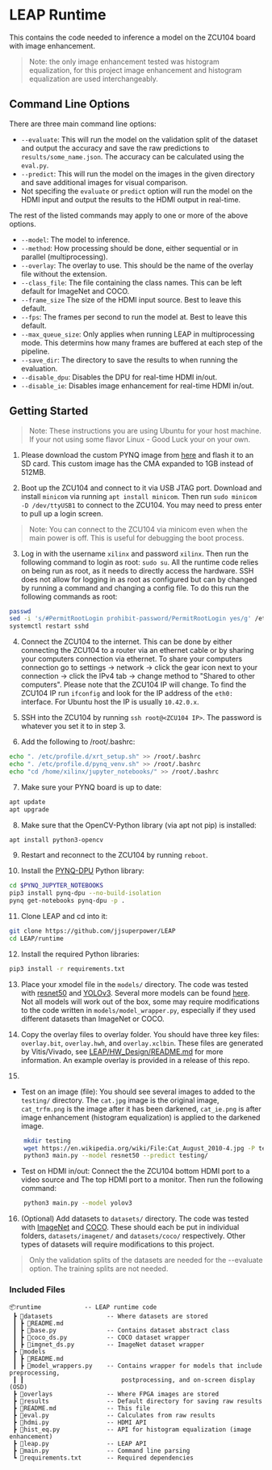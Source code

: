 # LEAP Runtime
This contains the code needed to inference a model on the ZCU104 board with image enhancement.
> Note: the only image enhancement tested was histogram equalization, for this project image enhancement and histogram equalization are used interchangeably.

## Command Line Options
There are three main command line options:
- `--evaluate`: This will run the model on the validation split of the dataset and output the accuracy and save the raw predictions to `results/some_name.json`. The accuracy can be calculated using the `eval.py`.
- `--predict`: This will run the model on the images in the given directory and save additional images for visual comparison.
- Not specifing the `evaluate` or `predict` option will run the model on the HDMI input and output the results to the HDMI output in real-time.

The rest of the listed commands may apply to one or more of the above options.
- `--model`: The model to inference.
- `--method`: How processing should be done, either sequential or in parallel (multiprocessing).
- `--overlay`: The overlay to use. This should be the name of the overlay file without the extension.
- `--class_file`: The file containing the class names. This can be left default for ImageNet and COCO.
- `--frame_size` The size of the HDMI input source. Best to leave this default.
- `--fps`: The frames per second to run the model at. Best to leave this default.
- `--max_queue_size`: Only applies when running LEAP in multiprocessing mode. This determins how many frames are buffered at each step of the pipeline.
- `--save_dir`: The directory to save the results to when running the evaluation.
- `--disable_dpu`: Disables the DPU for real-time HDMI in/out.
- `--disable_ie`: Disables image enhancement for real-time HDMI in/out.



## Getting Started
> Note: These instructions you are using Ubuntu for your host machine. If your not using some flavor Linux - Good Luck your on your own.

1. Please download the custom PYNQ image from [here](https://drive.google.com/drive/folders/1VUy-5wqd8tlGAH6ulIvdwKcekvRp0IiV?usp=sharing) and flash it to an SD card. This custom image has the CMA expanded to 1GB instead of 512MB.

2. Boot up the ZCU104 and connect to it via USB JTAG port. Download and install `minicom` via running `apt install minicom`. Then run `sudo minicom -D /dev/ttyUSB1` to connect to the ZCU104. You may need to press enter to pull up a login screen.
> Note: You can connect to the ZCU104 via minicom even when the main power is off. This is useful for debugging the boot process.

3. Log in with the username `xilinx` and password `xilinx`. Then run the following command to login as root: `sudo su`. All the runtime code relies on being run as root, as it needs to directly access the hardware. SSH does not allow for logging in as root as configured but can by changed by running a command and changing a config file. To do this run the following commands as root:
```bash
passwd
sed -i 's/#PermitRootLogin prohibit-password/PermitRootLogin yes/g' /etc/ssh/sshd_config
systemctl restart sshd
```

4. Connect the ZCU104 to the internet. This can be done by either connecting the ZCU104 to a router via an ethernet cable or by sharing your computers connection via ethernet. To share your computers connection go to settings -> network -> click the gear icon next to your connection -> click the IPv4 tab -> change method to "Shared to other computers". Please note that the ZCU104 IP will change. To find the ZCU104 IP run `ifconfig` and look for the IP address of the `eth0:` interface. For Ubuntu host the IP is usually `10.42.0.x`.

5. SSH into the ZCU104 by running `ssh root@<ZCU104 IP>`. The password is whatever you set it to in step 3.


6. Add the following to /root/.bashrc:
```bash
echo ". /etc/profile.d/xrt_setup.sh" >> /root/.bashrc
echo ". /etc/profile.d/pynq_venv.sh" >> /root/.bashrc
echo "cd /home/xilinx/jupyter_notebooks/" >> /root/.bashrc
```

7. Make sure your PYNQ board is up to date:
```bash
apt update
apt upgrade
```

8. Make sure that the OpenCV-Python library (via apt not pip) is installed:
```bash
apt install python3-opencv
```

9. Restart and reconnect to the ZCU104 by running `reboot`.

10. Install the [PYNQ-DPU](https://github.com/Xilinx/DPU-PYNQ) Python library:
```bash
cd $PYNQ_JUPYTER_NOTEBOOKS
pip3 install pynq-dpu --no-build-isolation
pynq get-notebooks pynq-dpu -p .
```

11. Clone LEAP and cd into it:
```bash
git clone https://github.com/jjsuperpower/LEAP
cd LEAP/runtime
```

12. Install the required Python libraries:
```bash
pip3 install -r requirements.txt
```

13. Place your xmodel file in the `models/` directory. The code was tested with [resnet50](https://www.xilinx.com/bin/public/openDownload?filename=pynqdpu.tf2_resnet50.DPUCZDX8G_ISA1_B4096.2.5.0.xmodel) and [YOLOv3](https://www.xilinx.com/bin/public/openDownload?filename=yolov3_coco_416_tf2-zcu102_zcu104_kv260-r2.5.0.tar.gz). Several more models can be found [here](https://github.com/Xilinx/Vitis-AI/tree/v2.5/model_zoo/model-list). Not all models will work out of the box, some may require modifications to the code written in `models/model_wrapper.py`, especially if they used different datasets than ImageNet or COCO.

14. Copy the overlay files to overlay folder. You should have three key files: `overlay.bit`, `overlay.hwh`, and `overlay.xclbin`. These files are generated by Vitis/Vivado, see [LEAP/HW_Design/README.md](/HW_Design/README.md) for more information. An example overlay is provided in a release of this repo.

15. 
- Test on an image (file):
    You should see several images to added to the `testing/` directory. The `cat.jpg` image is the original image, `cat_trfm.png` is the image after it has been darkened, `cat_ie.png` is after image enhancement (histogram equalization) is applied to the darkened image.
```bash
    mkdir testing
    wget https://en.wikipedia.org/wiki/File:Cat_August_2010-4.jpg -P testing/ -O testing/cat.jpg
    python3 main.py --model resnet50 --predict testing/
```
- Test on HDMI in/out:
    Connect the the ZCU104 bottom HDMI port to a video source and The top HDMI port to a monitor. Then run the following command:
```bash
    python3 main.py --model yolov3
```

16. (Optional) Add datasets to `datasets/` directory. The code was tested with [ImageNet](http://www.image-net.org/) and [COCO](https://cocodataset.org/#home). These should each be put in individual folders, `datasets/imagenet/` and `datasets/coco/` respectively. Other types of datasets will require modifications to this project.
> Only the validation splits of the datasets are needed for the --evaluate option. The training splits are not needed.


### Included Files
```
📦runtime            -- LEAP runtime code
 ┣ 📂datasets               -- Where datasets are stored
 ┃ ┣ 📜README.md
 ┃ ┣ 📜base.py              -- Contains dataset abstract class
 ┃ ┣ 📜coco_ds.py           -- COCO dataset wrapper
 ┃ ┣ 📜imgnet_ds.py         -- ImageNet dataset wrapper
 ┣ 📂models
 ┃ ┣ 📜README.md
 ┃ ┣ 📜model_wrappers.py    -- Contains wrapper for models that include preprocessing, 
 ┃ ┃                           postprocessing, and on-screen display (OSD)
 ┣ 📂overlays               -- Where FPGA images are stored
 ┣ 📂results                -- Default directory for saving raw results
 ┣ 📜README.md              -- This file
 ┣ 📜eval.py                -- Calculates from raw results
 ┣ 📜hdmi.py                -- HDMI API
 ┣ 📜hist_eq.py             -- API for histogram equalization (image enhancement)
 ┣ 📜leap.py                -- LEAP API
 ┣ 📜main.py                -- Command line parsing
 ┗ 📜requirements.txt       -- Required dependencies
 ```